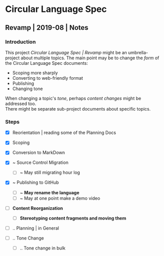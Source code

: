 ﻿Circular Language Spec 
======================

Revamp | 2019-08 | Notes
------------------------

### Introduction

This project *Circular Language Spec | Revamp* might be an umbrella-project about multiple topics. The main point may be to change the *form* of the Circular Language Spec documents:

- Scoping more sharply
- Converting to web-friendly format
- Publishing
- Changing tone
 
When changing a topic's *tone*, perhaps *content changes* might be addressed too.  
There might be separate sub-project documents about specific topics.

### Steps

- [x] Reorientation | reading some of the Planning Docs

- [x] Scoping

- [x] Conversion to MarkDown

- [x] ~ Source Control Migration

    - [ ] ~ May still migrating hour log

- [x] ~ Publishing to GitHub

    - [ ] ~ __May rename the language__
    - [ ] ~ May at one point make a demo video

- [ ] __Content Reorganization__

    - [ ] __Stereotyping content fragments and moving them__

- [ ] .. Planning | in General

- [ ] .. Tone Change

    - [ ] .. Tone change in bulk